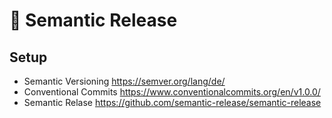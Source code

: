 # 🚀 Semantic Release 

## Setup
- Semantic Versioning https://semver.org/lang/de/
- Conventional Commits https://www.conventionalcommits.org/en/v1.0.0/
- Semantic Relase https://github.com/semantic-release/semantic-release

##